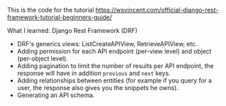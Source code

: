 This is the code for the tutorial https://wsvincent.com/official-django-rest-framework-tutorial-beginners-guide/

What I learned: Django Rest Framework (DRF)

- DRF's generics views: ListCreateAPIView, RetrieveAPIView, etc.
- Adding permission for each API endpoint (per-view level) and object (per-object level).
- Adding pagination to limit the number of results per API endpoint, the response will have in addition `previous` and `next` keys.
- Adding relationships between entities (for example if you query for a user, the response also gives you the snippets he owns).
- Generating an API schema.